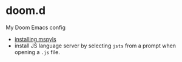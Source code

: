 # doom.d

My Doom Emacs config

- [installing mspyls](https://github.com/hlissner/doom-emacs/issues/2600)
- install JS language server by selecting `jsts` from a prompt when opening a `.js` file.
